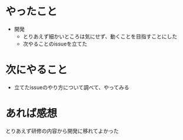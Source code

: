 # やったこと
* 開発
  * とりあえず細かいところは気にせず、動くことを目指すことにした
  * 次やることのissueを立てた
# 次にやること
* 立てたissueのやり方について調べて、やってみる
# あれば感想
とりあえず研修の内容から開発に移れてよかった
